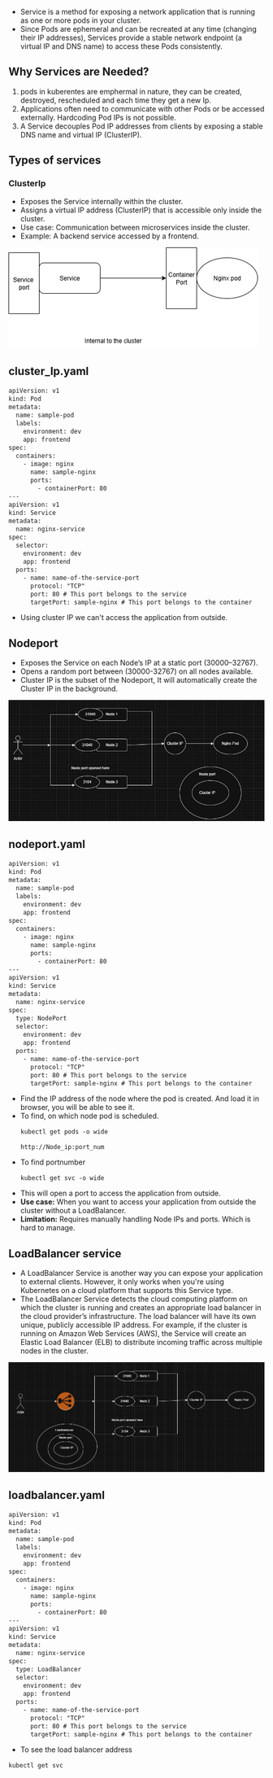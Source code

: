 * Service is a method for exposing a network application that is running as one or more pods in your cluster.
* Since Pods are ephemeral and can be recreated at any time (changing their IP addresses), Services provide a stable network endpoint (a virtual IP and DNS name) to access these Pods consistently.

## Why Services are Needed?
1) pods in kuberentes are emphermal in nature, they can be created, destroyed, rescheduled and each time they get a new Ip.
2) Applications often need to communicate with other Pods or be accessed externally. Hardcoding Pod IPs is not possible.
3) A Service decouples Pod IP addresses from clients by exposing a stable DNS name and virtual IP (ClusterIP).

## Types of services
### ClusterIp
* Exposes the Service internally within the cluster.
* Assigns a virtual IP address (ClusterIP) that is accessible only inside the cluster.
* Use case: Communication between microservices inside the cluster.
* Example: A backend service accessed by a frontend.

![Cluster_Ip](clusterIP.png)

## cluster_Ip.yaml

```
apiVersion: v1
kind: Pod
metadata:
  name: sample-pod
  labels:
    environment: dev
    app: frontend
spec:
  containers:
    - image: nginx
      name: sample-nginx
      ports:
        - containerPort: 80
---
apiVersion: v1
kind: Service
metadata:
  name: nginx-service
spec:
  selector:
    environment: dev
    app: frontend
  ports:
    - name: name-of-the-service-port
      protocol: "TCP"
      port: 80 # This port belongs to the service
      targetPort: sample-nginx # This port belongs to the container
```
* Using cluster IP we can't access the application from outside.

## Nodeport

* Exposes the Service on each Node’s IP at a static port (30000–32767).
* Opens a random port between (30000-32767) on all nodes available.
* Cluster IP is the subset of the Nodeport, It will automatically create the Cluster IP in the background.

![node-port](node_port.jpg)

## nodeport.yaml

```
apiVersion: v1
kind: Pod
metadata:
  name: sample-pod
  labels:
    environment: dev
    app: frontend
spec:
  containers:
    - image: nginx
      name: sample-nginx
      ports:
        - containerPort: 80
---
apiVersion: v1
kind: Service
metadata:
  name: nginx-service
spec:
  type: NodePort
  selector:
    environment: dev
    app: frontend
  ports:
    - name: name-of-the-service-port
      protocol: "TCP"
      port: 80 # This port belongs to the service
      targetPort: sample-nginx # This port belongs to the container
```
* Find the IP address of the node where the pod is created. And load it in browser, you will be able to see it.
* To find, on which node pod is scheduled.
  ```
  kubectl get pods -o wide
  ```
  ```
  http://Node_ip:port_num
  ```
* To find portnumber
  ```
  kubectl get svc -o wide
  ```
* This will open a port to access the application from outside.
* **Use case:** When you want to access your application from outside the cluster without a LoadBalancer.
* **Limitation:** Requires manually handling Node IPs and ports. Which is hard to manage.

## LoadBalancer service
* A LoadBalancer Service is another way you can expose your application to external clients. However, it only works when you're using Kubernetes on a cloud platform that supports this Service type.
* The LoadBalancer Service detects the cloud computing platform on which the cluster is running and creates an appropriate load balancer in the cloud provider’s infrastructure. The load balancer will have its own unique, publicly accessible IP address. For example, if the cluster is running on Amazon Web Services (AWS), the Service will create an Elastic Load Balancer (ELB) to distribute incoming traffic across multiple nodes in the cluster.

![Load_balancer](Load_balancer.jpg)

## loadbalancer.yaml

```
apiVersion: v1
kind: Pod
metadata:
  name: sample-pod
  labels:
    environment: dev
    app: frontend
spec:
  containers:
    - image: nginx
      name: sample-nginx
      ports:
        - containerPort: 80
---
apiVersion: v1
kind: Service
metadata:
  name: nginx-service
spec:
  type: LoadBalancer
  selector:
    environment: dev
    app: frontend
  ports:
    - name: name-of-the-service-port
      protocol: "TCP"
      port: 80 # This port belongs to the service
      targetPort: sample-nginx # This port belongs to the container
```
* To see the load balancer address
 ```
 kubectl get svc
 ```

